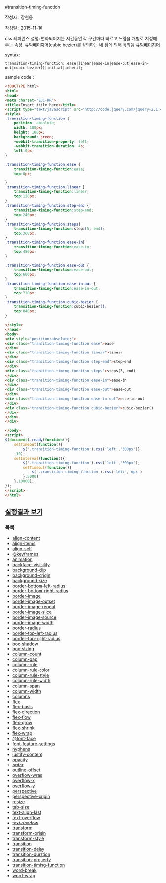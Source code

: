 #transition-timing-function


작성자 : 장현웅

작성일 : 2015-11-10


css 레퍼런스 설명: 변화되어지는 시간동안 각 구간마다 빠르고 느림을 개별로 지정해주는 속성. 큐빅베이지어(cubic bezier)를 정의하는 네 점에 의해 정의됨 [큐빅베이지어](https://developer.mozilla.org/en-US/docs/Web/CSS/timing-function)

syntax:
```
transition-timing-function: ease|linear|ease-in|ease-out|ease-in-out|cubic-bezier()|initial|inherit;
```


sample code :

```html
<!DOCTYPE html>
<html>
<head>
<meta charset="EUC-KR">
<title>Insert title here</title>
<script type="text/javascript" src="http://code.jquery.com/jquery-2.1.4.min.js"></script>
<style>
.transition-timing-function {
	position: absolute;
	width: 100px;
	height: 100px;
	background: green;
	-webkit-transition-property: left;
	-webkit-transition-duration: 4s;
	left:0px;
}

.transition-timing-function.ease {
	transition-timing-function:ease;
	top:0px;

}
.transition-timing-function.linear {
	transition-timing-function:linear;
	top:120px;
}
.transition-timing-function.step-end {
	transition-timing-function:step-end;
	top:240px;
}
.transition-timing-function.steps{
	transition-timing-function:steps(5, end);
	top:360px;
}
.transition-timing-function.ease-in{
	transition-timing-function:ease-in;
	top:480px;
}

.transition-timing-function.ease-out {
	transition-timing-function:ease-out;
	top:600px;
}
.transition-timing-function.ease-in-out {
	transition-timing-function:ease-in-out;
	top:720px;
}
.transition-timing-function.cubic-bezier {
	transition-timing-function:cubic-bezier();
	top:840px;
}

</style>
</head>
<body>
<div style="position:absolute;">
<div class="transition-timing-function ease">ease
</div>
<div class="transition-timing-function linear">linear
</div>
<div class="transition-timing-function step-end">step-end
</div>
<div class="transition-timing-function steps">steps(3, end)
</div>
<div class="transition-timing-function ease-in">ease-in
</div>
<div class="transition-timing-function ease-out">ease-out
</div>
<div class="transition-timing-function ease-in-out">ease-in-out
</div>
<div class="transition-timing-function cubic-bezier">cubic-bezier()
</div>
</div>
</div>

</body>
<script>
$(document).ready(function(){
	setTimeout(function(){
		$('.transition-timing-function').css('left','500px')}
	,10);
	setInterval(function(){
		$('.transition-timing-function').css('left','500px');
		setTimeout(function(){
			$('.transition-timing-function').css('left','0px')
		},5000)
	},10000);
});
</script>
</html>

```



## [실행결과 보기](http://codepen.io/jhw811/pen/LpMrYv)



### 목록
* [align-content](align-content.md)
* [align-items](align-items.md)
* [align-self](align-self.md)
* [@keyframes](@keyframes.md)
* [animation](animation.md)
* [backface-visibility](backface-visibility.md)
* [background-clip](background-clip.md)
* [background-origin](background-origin.md)
* [background-size](background-size.md)
* [border-bottom-left-radius](border-bottom-left-radius.md)
* [border-bottom-right-radius](border-bottom-right-radius.md)
* [border-image](border-image.md)
* [border-image-outset](border-image-outset.md)
* [border-image-repeat](border-image-repeat.md)
* [border-image-slice](border-image-slice.md)
* [border-image-source](border-image-source.md)
* [border-image-width](border-image-width.md)
* [border-radius](border-radius.md)
* [border-top-left-radius](border-top-left-radius.md)
* [border-top-right-radius](border-top-right-radius.md)
* [box-shadow](box-shadow.md)
* [box-sizing](box-sizing.md)
* [column-count](column-count.md)
* [column-gap](column-gap.md)
* [column-rule](column-rule.md)
* [column-rule-color](column-rule-color.md)
* [column-rule-style](column-rule-style.md)
* [column-rule-width](column-rule-width.md)
* [column-span](column-span.md)
* [column-width](column-width.md)
* [columns](columns.md)
* [flex](flex.md)
* [flex-basis](flex-basis.md)
* [flex-direction](flex-direction.md)
* [flex-flow](flex-flow.md)
* [flex-grow](flex-grow.md)
* [flex-shrink](flex-shrink.md)
* [flex-wrap](flex-wrap.md)
* [@font-face](@font-face.md)
* [font-feature-settings](font-feature-settings.md)
* [hyphens](hyphens.md)
* [justify-content](justify-content.md)
* [opacity](opacity.md)
* [order](order.md)
* [outline-offset](outline-offset.md)
* [overflow-wrap](overflow-wrap.md)
* [overflow-x](overflow-x.md)
* [overflow-y](overflow-y.md)
* [perspective](perspective.md)
* [perspective-origin](perspective-origin.md)
* [resize](resize.md)
* [tab-size](tab-size.md)
* [text-align-last](text-align-last.md)
* [text-overflow](text-overflow.md)
* [text-shadow](text-shadow.md)
* [transform](transform.md)
* [transform-origin](transform-origin.md)
* [transform-style](transform-style.md)
* [transition](transition.md)
* [transition-delay](transition-delay.md)
* [transition-duration](transition-duration.md)
* [transition-property](transition-property.md)
* [transition-timing-function](transition-timing-function.md)
* [word-break](word-break.md)
* [word-wrap](word-wrap.md)
